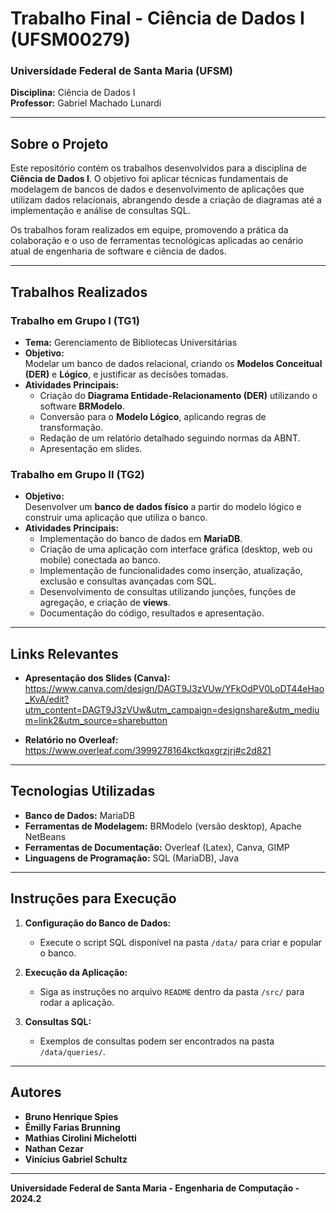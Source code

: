# Trabalho Final - Ciência de Dados I (UFSM00279)  

### Universidade Federal de Santa Maria (UFSM)  
**Disciplina:** Ciência de Dados I  
**Professor:** Gabriel Machado Lunardi  

---

## Sobre o Projeto

Este repositório contém os trabalhos desenvolvidos para a disciplina de **Ciência de Dados I**. O objetivo foi aplicar técnicas fundamentais de modelagem de bancos de dados e desenvolvimento de aplicações que utilizam dados relacionais, abrangendo desde a criação de diagramas até a implementação e análise de consultas SQL.

Os trabalhos foram realizados em equipe, promovendo a prática da colaboração e o uso de ferramentas tecnológicas aplicadas ao cenário atual de engenharia de software e ciência de dados.

---

## Trabalhos Realizados

### **Trabalho em Grupo I (TG1)**  
- **Tema:** Gerenciamento de Bibliotecas Universitárias  
- **Objetivo:**  
  Modelar um banco de dados relacional, criando os **Modelos Conceitual (DER)** e **Lógico**, e justificar as decisões tomadas.  
- **Atividades Principais:**  
  - Criação do **Diagrama Entidade-Relacionamento (DER)** utilizando o software **BRModelo**.  
  - Conversão para o **Modelo Lógico**, aplicando regras de transformação.  
  - Redação de um relatório detalhado seguindo normas da ABNT.  
  - Apresentação em slides.  

### **Trabalho em Grupo II (TG2)**  
- **Objetivo:**  
  Desenvolver um **banco de dados físico** a partir do modelo lógico e construir uma aplicação que utiliza o banco.  
- **Atividades Principais:**  
  - Implementação do banco de dados em **MariaDB**.  
  - Criação de uma aplicação com interface gráfica (desktop, web ou mobile) conectada ao banco.  
  - Implementação de funcionalidades como inserção, atualização, exclusão e consultas avançadas com SQL.  
  - Desenvolvimento de consultas utilizando junções, funções de agregação, e criação de **views**.  
  - Documentação do código, resultados e apresentação.  

---

## Links Relevantes

- **Apresentação dos Slides (Canva):**  
  https://www.canva.com/design/DAGT9J3zVUw/YFkOdPV0LoDT44eHao_KvA/edit?utm_content=DAGT9J3zVUw&utm_campaign=designshare&utm_medium=link2&utm_source=sharebutton

- **Relatório no Overleaf:**  
  https://www.overleaf.com/3999278164kctkqxgrzjrj#c2d821

---

## Tecnologias Utilizadas

- **Banco de Dados:** MariaDB  
- **Ferramentas de Modelagem:** BRModelo (versão desktop), Apache NetBeans  
- **Ferramentas de Documentação:** Overleaf (Latex), Canva, GIMP  
- **Linguagens de Programação:** SQL (MariaDB), Java  

---

## Instruções para Execução

1. **Configuração do Banco de Dados:**
   - Execute o script SQL disponível na pasta `/data/` para criar e popular o banco.  

2. **Execução da Aplicação:**
   - Siga as instruções no arquivo `README` dentro da pasta `/src/` para rodar a aplicação.  

3. **Consultas SQL:**
   - Exemplos de consultas podem ser encontrados na pasta `/data/queries/`.  

---

## Autores

- **Bruno Henrique Spies**  
- **Êmilly Farias Brunning**  
- **Mathias Cirolini Michelotti**  
- **Nathan Cezar**  
- **Vinícius Gabriel Schultz**  

---

**Universidade Federal de Santa Maria - Engenharia de Computação - 2024.2**
